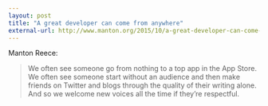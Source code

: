 ```yaml
---
layout: post
title: "A great developer can come from anywhere"
external-url: http://www.manton.org/2015/10/a-great-developer-can-come-from-anywhere.html
---
```

Manton Reece:

> We often see someone go from nothing to a top app in the App Store. We often see someone start without an audience and then make friends on Twitter and blogs through the quality of their writing alone. And so we welcome new voices all the time if they’re respectful.

